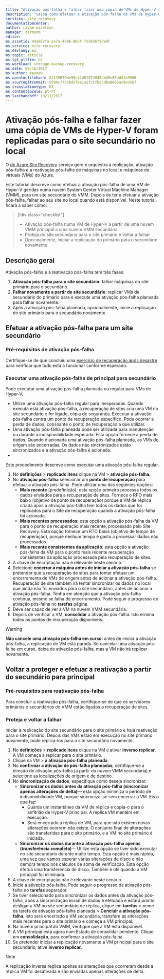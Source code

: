 ```yaml
---
title: "Ativação pós-falha e falhar fazer uma cópia de VMs de Hyper-V replicado para um Datacenter secundário com a recuperação de Site | Microsoft Docs"
description: "Saiba como efetuar a ativação pós-falha de VMs de Hyper-V para o site secundário no local e que haja reativação para o site primário, com o Azure Site Recovery"
services: site-recovery
documentationcenter: 
author: rayne-wiselman
manager: carmonm
editor: 
ms.assetid: 44a662fa-2e7a-4996-86df-fdd6d6f5dedf
ms.service: site-recovery
ms.devlang: na
ms.topic: article
ms.tgt_pltfrm: na
ms.workload: storage-backup-recovery
ms.date: 09/16/2017
ms.author: raynew
ms.openlocfilehash: 8f139070de99c4249207d048d445e86dd41e9060
ms.sourcegitcommit: 6699c77dcbd5f8a1a2f21fba3d0a0005ac9ed6b7
ms.translationtype: MT
ms.contentlocale: pt-PT
ms.lasthandoff: 10/11/2017
---
```

# <a name="fail-over-and-fail-back-hyper-v-vms-replicated-to-your-secondary-on-premises-site"></a>Ativação pós-falha e falhar fazer uma cópia de VMs de Hyper-V foram replicadas para o site secundário no local

O [do Azure Site Recovery](site-recovery-overview.md) serviço gere e orquestra a replicação, ativação pós-falha e a reativação pós-falha de máquinas no local e máquinas de virtuais (VMs) do Azure.

Este tutorial descreve como efetuar a ativação pós-falha de uma VM de Hyper-V geridas numa nuvem System Center Virtual Machine Manager (VMM), para um site secundário do VMM. Depois de ter a efetuar a ativação pós-falha, falhar ao seu site no local quando está disponível. Neste tutorial, ficará a saber como:

> [!div class="checklist"]
> * Ativação pós-falha numa VM de Hyper-V a partir de uma nuvem VMM principal a uma nuvem VMM secundária
> * Proteja do site secundário para o site primário e voltar a falhar
> * Opcionalmente, iniciar a replicação do primário para o secundário novamente

## <a name="overview"></a>Descrição geral

Ativação pós-falha e a reativação pós-falha tem três fases:

1. **Ativação pós-falha para o site secundário**: falhar máquinas do site primário para o secundário.
2. **Falhar novamente a partir do site secundário**: replicar VMs de secundário do primário para e execute uma ativação pós-falha planeada para falhar novamente.
3. Após a ativação pós-falha planeada, opcionalmente, inicie a replicação do site primário para o secundário novamente.


## <a name="fail-over-to-a-secondary-site"></a>Efetuar a ativação pós-falha para um site secundário

### <a name="failover-prerequisites"></a>Pré-requisitos de ativação pós-falha

Certifique-se de que concluiu uma [exercício de recuperação após desastre](tutorial-dr-drill-secondary.md) para verificar que tudo está a funcionar conforme esperado.


### <a name="run-a-failover-from-primary-to-secondary"></a>Executar uma ativação pós-falha de principal para secundário

Pode executar uma ativação pós-falha planeada ou regular para VMs de Hyper-V.

- Utilize uma ativação pós-falha regular para inesperadas. Quando executa esta ativação pós-falha, a recuperação de sites cria uma VM no site secundário e for ligado, cópia de segurança. Executar a ativação pós-falha contra um ponto de recuperação específico. Pode ocorrer a perda de dados, consoante o ponto de recuperação a que utilizar.
- Uma ativação pós-falha planeada pode ser utilizada para manutenção ou durante a indisponibilidade esperada. Esta opção fornece a perda de dados. Quando é acionada uma ativação pós-falha planeada, as VMs de origem são encerradas. Os dados não sincronizados estão sincronizados e a ativação pós-falha é acionada. 
- 
Este procedimento descreve como executar uma ativação pós-falha regular.


1. No **definições** > **replicado itens** clique na VM > **ativação pós-falha**.
2. No **ativação pós-falha** selecionar um **ponto de recuperação** para efetuar a ativação pós-falha. Pode utilizar uma das seguintes opções:
    - **Mais recente** (predefinição): esta opção primeiro processa todos os dados enviados para a recuperação de sites. Fornece o RPO mais baixo (objetivo de ponto de recuperação) porque a VM de réplica criada após a ativação pós-falha tem todos os dados que foi replicados para o Site de recuperação quando a ativação pós-falha foi acionada.
    - **Mais recentes processados**: esta opção a ativação pós-falha da VM para o ponto de recuperação mais recente, processado pelo Site Recovery. Esta opção fornece um RTO baixa (objetivo de tempo de recuperação), porque nenhum tempo é gasto a processar dados não processados.
    - **Mais recente consistentes da aplicação**: esta opção a ativação pós-falha da VM para o ponto mais recente recuperação consistentes da aplicação processada pela recuperação de sites. 
3. A chave de encriptação não é relevante neste cenário.
4. Selecione **encerrar a máquina antes de iniciar a ativação pós-falha** se pretender que a recuperação de sites para tentar efetuar um encerramento de VMs de origem antes de acionar a ativação pós-falha. Recuperação de site também irá tentar sincronizar os dados no local que ainda não foi enviados para o site secundário, antes de acionar a ativação pós-falha. Tenha em atenção que a ativação pós-falha continua, mesmo se falha de encerramento. Pode seguir o progresso de ativação pós-falha no **tarefas** página.
5. Deve ser capaz de ver a VM na nuvem VMM secundária.
6. Depois de verificar a VM, **consolidar** a ativação pós-falha. Isto elimina todos os pontos de recuperação disponíveis.

> [!WARNING]
> **Não cancele uma ativação pós-falha em curso**: antes de iniciar a ativação pós-falha, a replicação de VM está parada. Se cancelar uma ativação pós-falha em curso, deixa de ativação pós-falha, mas a VM não irá replicar novamente.  


## <a name="reprotect-and-fail-back-from-secondary-to-primary"></a>Voltar a proteger e efetuar a reativação a partir do secundário para principal

### <a name="prerequisites-for-failback"></a>Pré-requisitos para reativação pós-falha

Para concluir a reativação pós-falha, certifique-se de que os servidores primários e secundários do VMM estão ligados a recuperação de sites.


### <a name="reprotect-and-fail-back"></a>Proteja e voltar a falhar

Iniciar a replicação do site secundário para o site primário e haja reativação para o site primário. Depois das VMs estão em execução no site primário novamente, pode replicá-los para o site secundário novamente.  

1. No **definições** > **replicado itens** clique na VM e ativar **inverso replicar**. A VM começa a replicar para o site primário.
2. Clique na VM > **a ativação pós-falha planeada**.
3. No **confirmar a ativação de pós-falha planeadas**, certifique-se a direção de ativação pós-falha (a partir da nuvem VMM secundária) e selecione as localizações de origem e de destino. 
4. No **sincronização de dados**, especifique como deseja sincronizar:
    - **Sincronizar os dados antes da ativação pós-falha (sincronizar apenas alterações de delta)**— esta opção minimiza o período de indisponibilidade VM, porque sincroniza-se sem encerrar a VM. Eis o que faz:
        - Guarda um instantâneo da VM de réplica e copia-o para o anfitrião de Hyper-V principal. A réplica VM mantém em execução.
        - Será encerrado a réplica de VM, para que não existem novas alterações ocorrem não existe. O conjunto final de alterações são transferidas para o site primário, e a VM no site primário é iniciada.
    - **Sincronizar os dados durante a ativação pós-falha apenas (transferência completa)**— Utilize esta opção se tiver sido executar no site secundário durante muito tempo. Esta opção é mais rápida, uma vez que vamos esperar várias alterações de disco e não demora tempo nos cálculos de soma de verificação. Esta opção efetua uma transferência de disco. Também é útil quando a VM principal foi eliminada.
5. A chave de encriptação não é relevante neste cenário.
6. Inicie a ativação pós-falha. Pode seguir o progresso de ativação pós-falha no **tarefas** separador.
7. Se tiver selecionado para sincronizar os dados antes da ativação pós-falha, após a sincronização inicial de dados é efetuada e estará pronto desligar a VM no site secundário de réplica, clique em **tarefas** > nome da tarefa de ativação pós-falha planeada >  **Concluir a ativação pós-falha**. Isto será encerrado a VM secundária, transfere as alterações mais recentes para o site primário e começa a VM principal.
8. Na nuvem principal do VMM, verifique que a VM está disponível.
9. A VM principal está agora num Estado de consolidar pendente. Clique em **consolidação**, para confirmar a ativação pós-falha.
10. Se pretender iniciar a replicação novamente a VM principal para o site secundário, ative **inverso replicar**.


> [!NOTE]
> A replicação inversa replica apenas as alterações que ocorreram desde a réplica VM foi desativada e são enviadas apenas alterações de delta.

